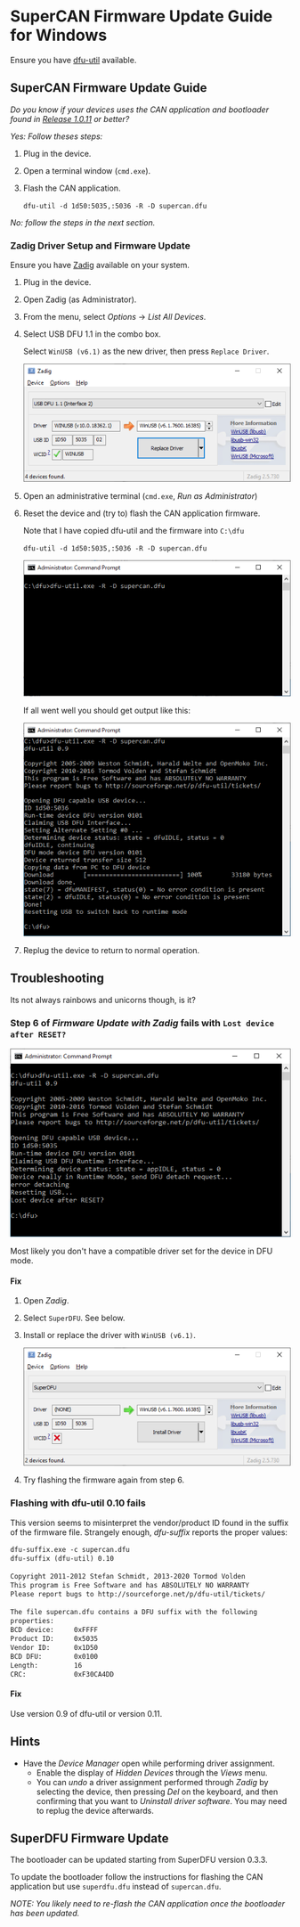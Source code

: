 # SuperCAN Firmware Update Guide for Windows

Ensure you have [dfu-util](http://dfu-util.sourceforge.net/releases/) available.

## SuperCAN Firmware Update Guide

_Do you know if your devices uses the CAN application and bootloader found in [Release 1.0.11](https://github.com/jgressmann/supercan/releases/tag/v1.0.11) or better?_


*Yes: Follow theses steps:*

1. Plug in the device.
2. Open a terminal window (`cmd.exe`).
3. Flash the CAN application.

	`dfu-util -d 1d50:5035,:5036 -R -D supercan.dfu`


*No: follow the steps in the next section.*

### Zadig Driver Setup and Firmware Update

Ensure you have [Zadig](https://zadig.akeo.ie/) available on your system.

1. Plug in the device.
2. Open Zadig (as Administrator).
3. From the menu, select _Options_ -> _List All Devices_.
4. Select USB DFU 1.1 in the combo box.

	Select `WinUSB (v6.1)` as the new driver, then press `Replace Driver`.


	![USB DFU 1.1 selected in Zadig](doc/zadig-runtime-mode-replace-v10-v6.png)

5. Open an administrative terminal (`cmd.exe`, _Run as Administrator_)

6. Reset the device and (try to) flash the CAN application firmware.

	Note that I have copied dfu-util and the firmware into `C:\dfu`

	`dfu-util -d 1d50:5035,:5036 -R -D supercan.dfu`

	![dfu-util: flash cmd](doc/cmd-dfu-util-flash.png)


	If all went well you should get output like this:

	![dfu-util: flash succeeded](doc/cmd-dfu-util-flash-success.png)

7. Replug the device to return to normal operation.


## Troubleshooting

Its not always rainbows and unicorns though, is it?

### **Step 6** of _Firmware Update with Zadig_ fails with `Lost device after RESET?`

![dfu-util: Lost device after RESET?](doc/cmd-dfu-util-flash-lost-device-after-reset.png)

Most likely you don't have a compatible driver set for the device in DFU mode.

#### Fix

1. Open _Zadig_.
2. Select `SuperDFU`. See below.
3. Install or replace the driver with `WinUSB (v6.1)`.

	![Zadig: install driver for SuperDFU](doc/zadig-dfu-mode.png)


4. Try flashing the firmware again from step 6.

### Flashing with dfu-util 0.10 fails

This version seems to misinterpret the vendor/product ID found in the suffix of the firmware file.
Strangely enough, _dfu-suffix_ reports the proper values:

```
dfu-suffix.exe -c supercan.dfu
dfu-suffix (dfu-util) 0.10

Copyright 2011-2012 Stefan Schmidt, 2013-2020 Tormod Volden
This program is Free Software and has ABSOLUTELY NO WARRANTY
Please report bugs to http://sourceforge.net/p/dfu-util/tickets/

The file supercan.dfu contains a DFU suffix with the following properties:
BCD device:     0xFFFF
Product ID:     0x5035
Vendor ID:      0x1D50
BCD DFU:        0x0100
Length:         16
CRC:            0xF30CA4DD
```

#### Fix

Use version 0.9 of dfu-util or version 0.11.

## Hints

* Have the _Device Manager_ open while performing driver assignment.
	* Enable the display of _Hidden Devices_ through the _Views_ menu.
	* You can _undo_ a driver assignment performed through _Zadig_ by selecting the device, then pressing _Del_ on the keyboard, and then confirming that you want to _Uninstall driver software_. You may need to replug the device afterwards.


## SuperDFU Firmware Update

The bootloader can be updated starting from SuperDFU version 0.3.3.

To update the bootloader follow the instructions for flashing the CAN application but use `superdfu.dfu` instead of `supercan.dfu`.

_NOTE: You likely need to re-flash the CAN application once the bootloader has been updated._

